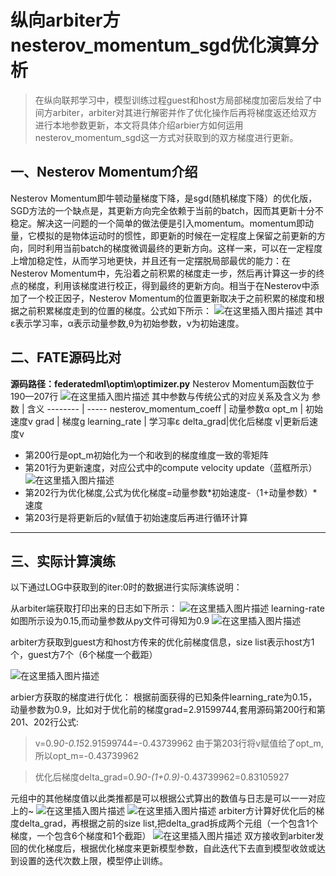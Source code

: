 ﻿
# 纵向arbiter方nesterov_momentum_sgd优化演算分析
>在纵向联邦学习中，模型训练过程guest和host方局部梯度加密后发给了中间方arbiter，arbiter对其进行解密并作了优化操作后再将梯度返还给双方进行本地参数更新，本文将具体介绍arbier方如何运用nesterov_momentum_sgd这一方式对获取到的双方梯度进行更新。
## 一、Nesterov Momentum介绍
Nesterov Momentum即牛顿动量梯度下降，是sgd(随机梯度下降）的优化版，SGD方法的一个缺点是，其更新方向完全依赖于当前的batch，因而其更新十分不稳定。解决这一问题的一个简单的做法便是引入momentum。momentum即动量，它模拟的是物体运动时的惯性，即更新的时候在一定程度上保留之前更新的方向，同时利用当前batch的梯度微调最终的更新方向。这样一来，可以在一定程度上增加稳定性，从而学习地更快，并且还有一定摆脱局部最优的能力：在Nesterov Momentum中，先沿着之前积累的梯度走一步，然后再计算这一步的终点的梯度，利用该梯度进行校正，得到最终的更新方向。相当于在Nesterov中添加了一个校正因子，Nesterov Momentum的位置更新取决于之前积累的梯度和根据之前积累梯度走到的位置的梯度。公式如下所示：
![在这里插入图片描述](https://img-blog.csdnimg.cn/2020082715205927.png)
其中ε表示学习率，α表示动量参数,θ为初始参数，ν为初始速度。
## 二、FATE源码比对
**源码路径：federatedml\optim\optimizer.py**
Nesterov Momentum函数位于190—207行
![在这里插入图片描述](https://img-blog.csdnimg.cn/20200827153227944.png)
其中参数与传统公式的对应关系及含义为
参数     | 含义
-------- | -----
nesterov_momentum_coeff  | 动量参数α
opt_m  | 初始速度v
grad | 梯度g
 learning_rate | 学习率ε
delta_grad|优化后梯度
v|更新后速度v
* 第200行是opt_m初始化为一个和收到的梯度维度一致的零矩阵
* 第201行为更新速度，对应公式中的compute velocity update（蓝框所示）
![在这里插入图片描述](https://img-blog.csdnimg.cn/20200827161752569.png)
* 第202行为优化梯度,公式为优化梯度=动量参数*初始速度-（1+动量参数）*速度
* 第203行是将更新后的v赋值于初始速度后再进行循环计算
------
## 三、实际计算演练
以下通过LOG中获取到的iter:0时的数据进行实际演练说明：

从arbiter端获取打印出来的日志如下所示：
![在这里插入图片描述](https://img-blog.csdnimg.cn/2020082718473135.png#pic_center)
learning-rate如图所示设为0.15,而动量参数从py文件可得知为0.9
![在这里插入图片描述](https://img-blog.csdnimg.cn/20200828100536943.png)

arbiter方获取到guest方和host方传来的优化前梯度信息，size list表示host方1个，guest方7个（6个梯度一个截距）

![在这里插入图片描述](https://img-blog.csdnimg.cn/20200828113801446.png#pic_center)

arbier方获取的梯度进行优化：
根据前面获得的已知条件learning_rate为0.15，动量参数为0.9，比如对于优化前的梯度grad=2.91599744,套用源码第200行和第201、202行公式:
>v=0.9*0-0.15*2.91599744=-0.43739962
>由于第203行将v赋值给了opt_m,所以opt_m=-0.43739962

>优化后梯度delta_grad=0.9*0-(1+0.9)*-0.43739962=0.83105927

元组中的其他梯度值以此类推都是可以根据公式算出的数值与日志是可以一一对应上的~
![在这里插入图片描述](https://img-blog.csdnimg.cn/20200828113317772.png#pic_center)
![在这里插入图片描述](https://img-blog.csdnimg.cn/20200828113832246.png#pic_center)
arbiter方计算好优化后的梯度delta_grad，再根据之前的size list,把delta_grad拆成两个元组（一个包含1个梯度，一个包含6个梯度和1个截距）
![在这里插入图片描述](https://img-blog.csdnimg.cn/20200828113850234.png#pic_center)
双方接收到arbiter发回的优化梯度后，根据优化梯度来更新模型参数，自此迭代下去直到模型收敛或达到设置的迭代次数上限，模型停止训练。






